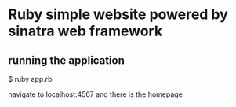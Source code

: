 # Ruby simple website powered by sinatra web framework

## running the application

$ ruby app.rb

navigate to localhost:4567
and there is the homepage
